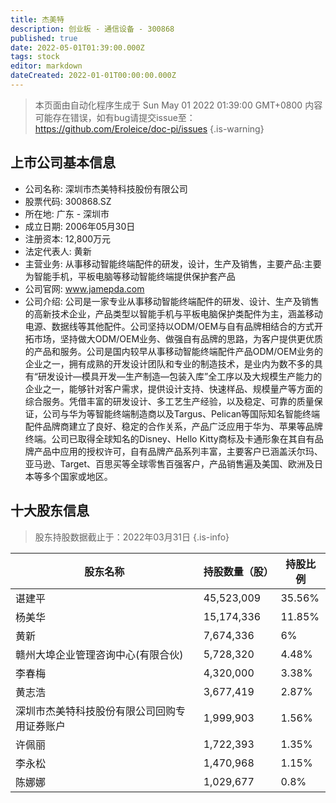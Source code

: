 ```yaml
---
title: 杰美特
description: 创业板 - 通信设备 - 300868
published: true
date: 2022-05-01T01:39:00.000Z
tags: stock
editor: markdown
dateCreated: 2022-01-01T00:00:00.000Z
---
```


> 本页面由自动化程序生成于 Sun May 01 2022 01:39:00 GMT+0800
> 内容可能存在错误，如有bug请提交issue至：https://github.com/Eroleice/doc-pi/issues
{.is-warning}

## 上市公司基本信息
- 公司名称: 深圳市杰美特科技股份有限公司
- 股票代码: 300868.SZ
- 所在地: 广东 - 深圳市
- 成立日期: 2006年05月30日
- 注册资本: 12,800万元
- 法定代表人: 黄新
- 主营业务: 从事移动智能终端配件的研发，设计，生产及销售，主要产品:主要为智能手机，平板电脑等移动智能终端提供保护套产品
- 公司官网: www.jamepda.com
- 公司介绍: 公司是一家专业从事移动智能终端配件的研发、设计、生产及销售的高新技术企业，产品类型以智能手机与平板电脑保护类配件为主，涵盖移动电源、数据线等其他配件。公司坚持以ODM/OEM与自有品牌相结合的方式开拓市场，坚持做大ODM/OEM业务、做强自有品牌的思路，为客户提供更优质的产品和服务。公司是国内较早从事移动智能终端配件产品ODM/OEM业务的企业之一，拥有成熟的开发设计团队和专业的制造技术，是业内为数不多的具有“研发设计—模具开发—生产制造—包装入库”全工序以及大规模生产能力的企业之一，能够针对客户需求，提供设计支持、快速样品、规模量产等方面的综合服务。凭借丰富的研发设计、多工艺生产经验，以及稳定、可靠的质量保证，公司与华为等智能终端制造商以及Targus、Pelican等国际知名智能终端配件品牌商建立了良好、稳定的合作关系，产品广泛应用于华为、苹果等品牌终端。公司已取得全球知名的Disney、Hello Kitty商标及卡通形象在其自有品牌产品中应用的授权许可，自有品牌产品系列丰富，主要客户已涵盖沃尔玛、亚马逊、Target、百思买等全球零售百强客户，产品销售遍及美国、欧洲及日本等多个国家或地区。


## 十大股东信息
> 股东持股数据截止于：2022年03月31日
{.is-info}

| 股东名称 | 持股数量（股） | 持股比例 |
| --- | --- | --- |
| 谌建平 | 45,523,009 | 35.56% |
| 杨美华 | 15,174,336 | 11.85% |
| 黄新 | 7,674,336 | 6% |
| 赣州大埠企业管理咨询中心(有限合伙) | 5,728,320 | 4.48% |
| 李春梅 | 4,320,000 | 3.38% |
| 黄志浩 | 3,677,419 | 2.87% |
| 深圳市杰美特科技股份有限公司回购专用证券账户 | 1,999,903 | 1.56% |
| 许佩丽 | 1,722,393 | 1.35% |
| 李永松 | 1,470,968 | 1.15% |
| 陈娜娜 | 1,029,677 | 0.8% |




